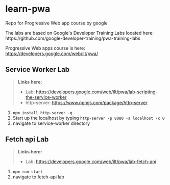 # learn-pwa
Repo for Progressive Web app course by google

<p>
The labs are based on Google's Developer Training Labs located here: https://github.com/google-developer-training/pwa-training-labs
</p>

Progressive Web apps course is here:
https://developers.google.com/web/ilt/pwa/


## Service Worker Lab

> **Links here:**
> - Lab: https://developers.google.com/web/ilt/pwa/lab-scripting-the-service-worker
> - http-server: https://www.npmjs.com/package/http-server

1) `npm install http-server -g`
2) Start up the localhost by typing `http-server -p 8080 -a localhost -c 0`
3) navigate to service-worker directory

## Fetch api Lab

> **Links here:**
> - Lab: https://developers.google.com/web/ilt/pwa/lab-fetch-api

1) `npm run start` 
2) navigate to fetch-api lab

